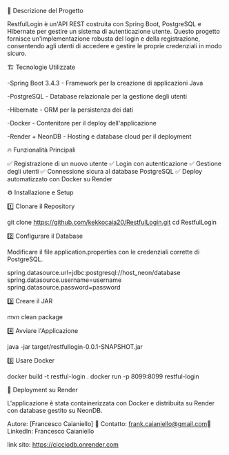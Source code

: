 📌 Descrizione del Progetto

RestfulLogin è un'API REST costruita con Spring Boot, PostgreSQL e Hibernate per gestire un sistema di autenticazione utente. 
Questo progetto fornisce un'implementazione robusta del login e della registrazione, consentendo agli utenti di accedere e gestire le proprie credenziali in modo sicuro.

🏗️ Tecnologie Utilizzate

-Spring Boot 3.4.3 - Framework per la creazione di applicazioni Java

-PostgreSQL - Database relazionale per la gestione degli utenti

-Hibernate - ORM per la persistenza dei dati

-Docker - Contenitore per il deploy dell'applicazione

-Render + NeonDB - Hosting e database cloud per il deployment

🔥 Funzionalità Principali

✅ Registrazione di un nuovo utente
✅ Login con autenticazione
✅ Gestione degli utenti
✅ Connessione sicura al database PostgreSQL
✅ Deploy automatizzato con Docker su Render

⚙️ Installazione e Setup

1️⃣ Clonare il Repository

git clone https://github.com/kekkocaia20/RestfulLogin.git
cd RestfulLogin

2️⃣ Configurare il Database

Modificare il file application.properties con le credenziali corrette di PostgreSQL.

spring.datasource.url=jdbc:postgresql://host_neon/database
spring.datasource.username=username
spring.datasource.password=password

3️⃣ Creare il JAR

mvn clean package

4️⃣ Avviare l'Applicazione

java -jar target/restfullogin-0.0.1-SNAPSHOT.jar

5️⃣ Usare Docker

docker build -t restful-login .
docker run -p 8099:8099 restful-login

🚀 Deployment su Render

L'applicazione è stata containerizzata con Docker e distribuita su Render con database gestito su NeonDB.

Autore: [Francesco Caianiello]
📧 Contatto: frank.caianiello@gmail.com🔗 LinkedIn: Francesco Caianiello

link sito: https://cicciodb.onrender.com


